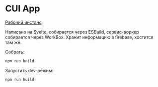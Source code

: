 # CUI App
[Рабочий инстанс](https://cui.wtf)

Написано на Svelte, собирается через ESBuild, сервис-воркер собирается через WorkBox.
Хранит информацию в firebase, хостится там же.

Собрать:
```bash
npm run build
```

Запустить dev-режим:
```bash
npm run build
```
